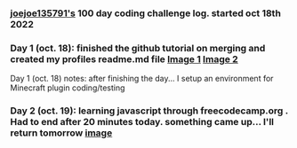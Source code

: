 ### [joejoe135791's](https://github.com/joejoe135791) 100 day coding challenge log. started oct 18th 2022

### Day 1 (oct. 18): finished the github tutorial on merging and created my profiles readme.md file [Image 1](https://media.discordapp.net/attachments/697124514982527086/1032081421063438336/unknown.png?width=902&height=655) [Image 2](https://media.discordapp.net/attachments/697124514982527086/1032081421545775114/unknown.png?width=1440&height=380)
Day 1 (oct. 18) notes: after finishing the day... I setup an environment for Minecraft plugin coding/testing

### Day 2 (oct. 19): learning javascript through freecodecamp.org . Had to end after 20 minutes today. something came up... I'll return tomorrow [image](https://media.discordapp.net/attachments/697124514982527086/1032449248396050432/unknown.png?width=1266&height=655)
